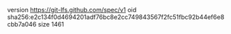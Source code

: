 version https://git-lfs.github.com/spec/v1
oid sha256:e2c134f0d4694201adf76bc8e2cc749843567f2fc51fbc92b44ef6e8cbb7a046
size 1461
